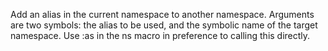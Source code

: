   Add an alias in the current namespace to another
  namespace. Arguments are two symbols: the alias to be used, and
  the symbolic name of the target namespace. Use :as in the ns macro in preference
  to calling this directly.